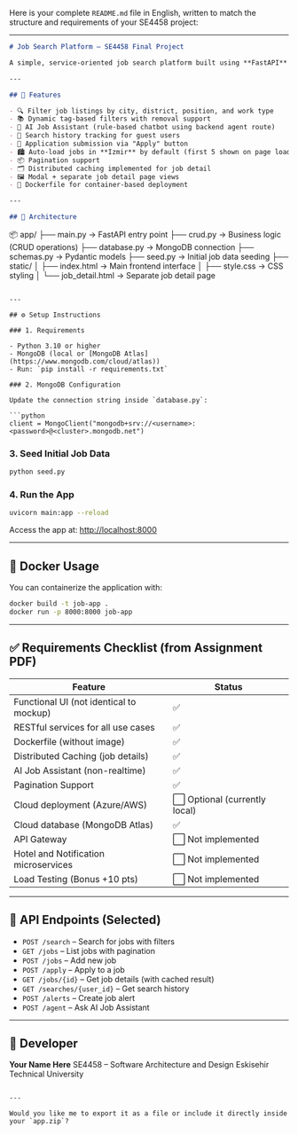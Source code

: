 Here is your complete `README.md` file in English, written to match the structure and requirements of your SE4458 project:

---

```markdown
# Job Search Platform – SE4458 Final Project

A simple, service-oriented job search platform built using **FastAPI** (backend) and **HTML/CSS/JavaScript** (frontend). This system allows users to search and apply for jobs based on filters like city, district, and work type. The project supports pagination, caching, and containerization via Docker.

---

## 🚀 Features

- 🔍 Filter job listings by city, district, position, and work type
- 📚 Dynamic tag-based filters with removal support
- 🧠 AI Job Assistant (rule-based chatbot using backend agent route)
- 📜 Search history tracking for guest users
- 📩 Application submission via "Apply" button
- 🏙 Auto-load jobs in **Izmir** by default (first 5 shown on page load)
- 📦 Pagination support
- 🗂 Distributed caching implemented for job detail
- 🖼 Modal + separate job detail page views
- 🐳 Dockerfile for container-based deployment

---

## 🧱 Architecture

```

📦 app/
├── main.py                → FastAPI entry point
├── crud.py                → Business logic (CRUD operations)
├── database.py            → MongoDB connection
├── schemas.py             → Pydantic models
├── seed.py                → Initial job data seeding
├── static/
│   ├── index.html         → Main frontend interface
│   ├── style.css          → CSS styling
│   └── job\_detail.html    → Separate job detail page

````

---

## ⚙️ Setup Instructions

### 1. Requirements

- Python 3.10 or higher
- MongoDB (local or [MongoDB Atlas](https://www.mongodb.com/cloud/atlas))
- Run: `pip install -r requirements.txt`

### 2. MongoDB Configuration

Update the connection string inside `database.py`:

```python
client = MongoClient("mongodb+srv://<username>:<password>@<cluster>.mongodb.net")
````

### 3. Seed Initial Job Data

```bash
python seed.py
```

### 4. Run the App

```bash
uvicorn main:app --reload
```

Access the app at: [http://localhost:8000](http://localhost:8000)

---

## 🐳 Docker Usage

You can containerize the application with:

```bash
docker build -t job-app .
docker run -p 8000:8000 job-app
```

---

## ✅ Requirements Checklist (from Assignment PDF)

| Feature                                 | Status                       |
| --------------------------------------- |------------------------------|
| Functional UI (not identical to mockup) | ✅                            |
| RESTful services for all use cases      | ✅                            |
| Dockerfile (without image)              | ✅                            |
| Distributed Caching (job details)       | ✅                            |
| AI Job Assistant (non-realtime)         | ✅                            |
| Pagination Support                      | ✅                            |
| Cloud deployment (Azure/AWS)            | ⬜ Optional (currently local) |
| Cloud database (MongoDB Atlas)          | ✅                            |
| API Gateway                             | ⬜ Not implemented            |
| Hotel and Notification microservices    | ⬜ Not implemented            |
| Load Testing (Bonus +10 pts)            | ⬜ Not implemented            |

---

## 🔐 API Endpoints (Selected)

* `POST /search` – Search for jobs with filters
* `GET /jobs` – List jobs with pagination
* `POST /jobs` – Add new job
* `POST /apply` – Apply to a job
* `GET /jobs/{id}` – Get job details (with cached result)
* `GET /searches/{user_id}` – Get search history
* `POST /alerts` – Create job alert
* `POST /agent` – Ask AI Job Assistant

---

## 👤 Developer

**Your Name Here**
SE4458 – Software Architecture and Design
Eskisehir Technical University

```

---

Would you like me to export it as a file or include it directly inside your `app.zip`?
```
